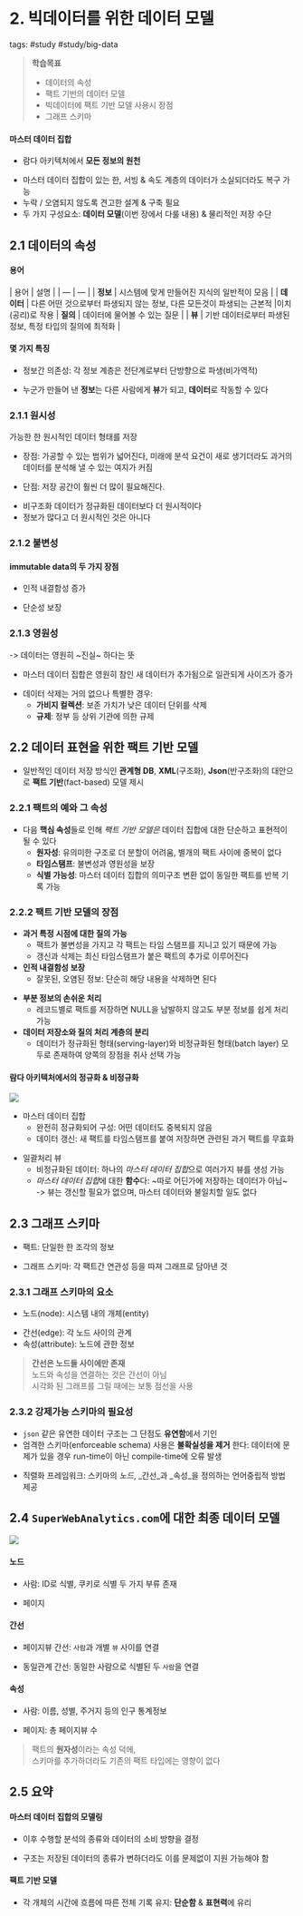 # 2. 빅데이터를 위한 데이터 모델
tags: #study #study/big-data

> **학습목표**  
> - 데이터의 속성  
> - 팩트 기반의 데이터 모델  
> - 빅데이터에 팩트 기반 모델 사용시 장점  
> - 그래프 스키마   

#### 마스터 데이터 집합
- 람다 아키텍처에서 **모든 정보의 원천**
* 마스터 데이터 집합이 있는 한, 서빙 & 속도 계층의 데이터가 소실되더라도 복구 가능 
* 누락 / 오염되지 않도록 견고한 설계 & 구축 필요 
* 두 가지 구성요소: **데이터 모델**(이번 장에서 다룰 내용)  & 물리적인 저장 수단 

## 2.1 데이터의 속성 
#### 용어
| 용어 | 설명 |
| — | — |
| **정보** | 시스템에 맞게 만들어진 지식의 일반적이 모음 |
| **데이터** | 다른 어떤 것으로부터 파생되지 않는 정보, 다른 모든것이 파생되는 근본적 |이치(공리)로 작용
| **질의** | 데이터에 물어볼 수 있는 질문 |
| **뷰** | 기반 데이터로부터 파생된 정보, 특정 타입의 질의에 최적화 |

####  몇 가지 특징
- 정보간 의존성: 각 정보 계층은 전단계로부터 단방향으로 파생(비가역적)
* 누군가 만들어 낸 **정보**는 다른 사람에게 **뷰**가 되고, **데이터**로 작동할 수 있다

### 2.1.1 원시성 
가능한 한 원시적인 데이터 형태를 저장
- 장점: 가공할 수 있는 범위가 넓어진다, 미래에 분석 요건이 새로 생기더라도 과거의 데이터를 분석해 낼 수 있는 여지가 커짐 
* 단점: 저장 공간이 훨씬 더 많이 필요해진다. 

- 비구조화 데이터가 정규화된 데이터보다 더 원시적이다 
- 정보가 많다고 더 원시적인 것은 아니다 

### 2.1.2 불변성
#### immutable data의 두 가지 장점 
- 인적 내결함성 증가
* 단순성 보장

### 2.1.3 영원성
-> 데이터는 영원히 ~진실~ 하다는 뜻 
- 마스터 데이터 집합은 영원히 참인 새 데이터가 추가됨으로 일관되게 사이즈가 증가
* 데이터 삭제는 거의 없으나 특별한 경우: 
	- **가비지 컬렉션**: 보존 가치가 낮은 데이터 단위를 삭제
	- **규제**: 정부 등 상위 기관에 의한 규제


## 2.2 데이터 표현을 위한 팩트 기반 모델 
- 일반적인 데이터 저장 방식인 **관계형 DB**, **XML**(구조화), **Json**(반구조화)의 대안으로 **팩트 기반**(fact-based) 모델 제시 
 
### 2.2.1 팩트의 예와 그 속성 
- 다음 **핵심 속성**들로 인해 *팩트 기반 모델은* 데이터 집합에 대한 단순하고 표현적이 될 수 있다 
	* **원자성**: 유의미한 구조로 더 분할이 어려움, 별개의 팩트 사이에 중복이 없다 
	* **타임스탬프**: 불변성과 영원성을 보장
	* **식별 가능성**: 마스터 데이터 집합의 의미구조 변환 없이 동일한 팩트를 반복 기록 가능 

### 2.2.2 팩트 기반 모델의 장점 
- **과거 특정 시점에 대한 질의 가능**
	* 팩트가 불변성을 가지고 각 팩트는 타임 스탬프를 지니고 있기 때문에 가능 
	* 갱신과 삭제는 최신 타임스탬프가 붙은 팩트의 추가로 이루어진다 
- **인적 내결함성 보장**
	* 잘못된, 오염된 정보: 단순히 해당 내용을 삭제하면 된다 
* **부분 정보의 손쉬운 처리**
	* 레코드별로 팩트를 저장하면 NULL을 남발하지 않고도 부분 정보를 쉽게 처리 가능 
* **데이터 저장소와 질의 처리 계층의 분리**
	* 데이터가 정규화된 형태(serving-layer)와 비정규화된 형태(batch layer) 모두로 존재하여 양쪽의 장점을 취사 선택 가능

#### 람다 아키텍처에서의 정규화 & 비정규화 
![](../images/pic_2_15.png)
- 	마스터 데이터 집합
	- 완전히 정규화되어 구성: 어떤 데이터도 중복되지 않음 
	* 데이터 갱신: 새 팩트를 타임스탬프를 붙여 저장하면 관련된 과거 팩트를 무효화
* 일괄처리 뷰
	* 비정규화된 데이터: 하나의 *마스터 데이터 집합*으로 여러가지 뷰를 생성 가능 
	* *마스터 데이터 집합*에 대한 **함수**다: ~따로 어딘가에 저장하는 데이터가 아님~   
	-> 뷰는 갱신할 필요가 없으며, 마스터 데이터와 불일치할 일도 없다


## 2.3 그래프 스키마
- 팩트: 단일한 한 조각의 정보 
* 그래프 스키마: 각 팩트간 연관성 등을 따져 그래프로 담아낸 것 

### 2.3.1 그래프 스키마의 요소
- 노드(node): 시스템 내의 개체(entity)
* 간선(edge): 각 노드 사이의 관계 
* 속성(attribute): 노드에 관한 정보 
> **간선은 노드들 사이에만 존재**    
> 노드와 속성을 연결하는 것은 간선이 아님  
> 시각화 된 그래프를 그릴 때에는 보통 점선을 사용  

### 2.3.2 강제가능 스키마의 필요성
- `json` 같은 유연한 데이터 구조는 그 단점도 **유연함**에서 기인
- 엄격한 스키마(enforceable schema) 사용은 **불확실성을 제거** 한다: 데이터에 문제가 있을 경우 run-time이 아닌 compile-time에 오류 발생
* 직렬화 프레임워크: 스키마의 _노드_, _간선_과 _속성_을 정의하는 언어중립적 방법 제공


## 2.4 `SuperWebAnalytics.com`에 대한 최종 데이터 모델
![](../images/pic_2_17.png)

#### 노드
- 사람: ID로 식별, 쿠키로 식별 두 가지 부류 존재
* 페이지

#### 간선
- 페이지뷰 간선: `사람`과 개별 `뷰` 사이를 연결 
* 동일관계 간선: 동일한 사람으로 식별된 두 `사람`을 연결 

#### 속성
- 사람: 이름, 성별, 주거지 등의 인구 통계정보
* 페이지: 총 페이지뷰 수

> 팩트의 **원자성**이라는 속성 덕에,   
스키마를 추가하더라도 기존의 팩트 타입에는 영향이 없다

## 2.5 요약 
#### 마스터 데이터 집합의 모델링
-  이후 수행할 분석의 종류와 데이터의 소비 방향을 결정 
* 구조는 저장된 데이터의 종류가 변하더라도 이를 문제없이 지원 가능해야 함 

#### 팩트 기반 모델
- 각 개체의 시간에 흐름에 따른 전체 기록 유지: **단순함** & **표현력**에 유리

